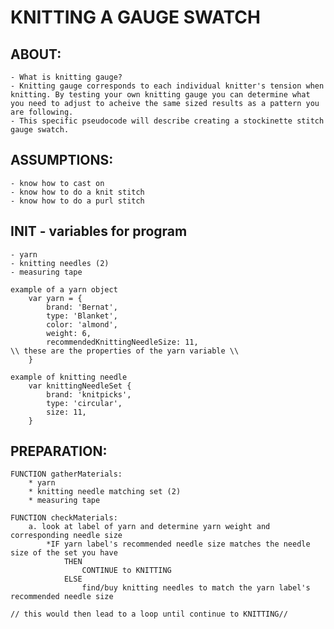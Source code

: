 <!-- pseudocode before the pseudocode:
    - include assumptions?
    - need to start with obtaining the materials aka variables
    - then preparation of casting on the yarn onto a needle
    - setting up how you hold the yarn
    - knit function
    - purl function
    - loop to finish
    - finish off function
    - if else function? - maybe with the count of stitches? or how long you want the swatch??
    - parameters might be the numnber of stitches and color?
-->

# KNITTING A GAUGE SWATCH
## ABOUT:
    - What is knitting gauge?
    - Knitting gauge corresponds to each individual knitter's tension when knitting. By testing your own knitting gauge you can determine what you need to adjust to acheive the same sized results as a pattern you are following.
    - This specific pseudocode will describe creating a stockinette stitch gauge swatch.
## ASSUMPTIONS:
    - know how to cast on
    - know how to do a knit stitch
    - know how to do a purl stitch
## INIT - variables for program
    - yarn
    - knitting needles (2)
    - measuring tape
<!-- stitch counter? -->

```
example of a yarn object
    var yarn = {
        brand: 'Bernat',
        type: 'Blanket',
        color: 'almond',
        weight: 6,
        recommendedKnittingNeedleSize: 11,
\\ these are the properties of the yarn variable \\
    }

example of knitting needle
    var knittingNeedleSet {
        brand: 'knitpicks',
        type: 'circular',
        size: 11,
    }
```

## PREPARATION:
```
FUNCTION gatherMaterials:
    * yarn
    * knitting needle matching set (2)
    * measuring tape

FUNCTION checkMaterials:
    a. look at label of yarn and determine yarn weight and corresponding needle size
        *IF yarn label's recommended needle size matches the needle size of the set you have
            THEN
                CONTINUE to KNITTING
            ELSE
                find/buy knitting needles to match the yarn label's recommended needle size

// this would then lead to a loop until continue to KNITTING//
```
<!-- checkMaterials: function() {
        if (yarn.recommendedKnittingNeedleSize == knittingNeedleSet.size) {
            continue to knitting;
        } else if (yarn.recommendedKnittingNeedleSize < knittingNeedleSet.size) {
            REPEAT until....

        }
}>

## KNITTING:

```
FUNCTION castOn:
    a. take yarn and cast on stitches UNTIL there are 20 cast on stitches on one needle

FUNCTION holdKnittingNeedles
    a. hold the casted on stitches
